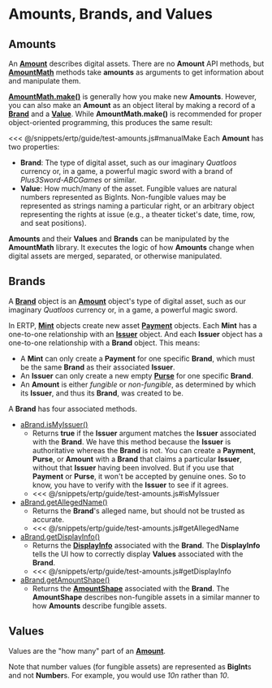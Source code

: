 # Amounts, Brands, and Values

## Amounts

An **[Amount](/reference/ertp-api/ertp-data-types.md#amount)** describes digital assets. There are no **Amount** API methods,
but **[AmountMath](/reference/ertp-api/amount-math.md)** methods take **amounts** as arguments
to get information about and manipulate them.

**[AmountMath.make()](/reference/ertp-api/amount-math.md#amountmath-make-brand-allegedvalue)** is
generally how you make new **Amounts**.
However, you can also make an **Amount** as an object literal by making a record of
a **[Brand](/reference/ertp-api/brand.md)** and a **[Value](/reference/ertp-api/ertp-data-types.md#value)**. While **AmountMath.make()** is recommended for proper 
object-oriented programming, this produces the same result:

<<< @/snippets/ertp/guide/test-amounts.js#manualMake
Each **Amount** has two properties:
- **Brand**: The type of digital asset, such as our imaginary *Quatloos* currency or,
  in a game, a powerful magic sword with a brand of *Plus3Sword-ABCGames* or similar.
- **Value**: How much/many of the asset. Fungible values are natural
numbers represented as BigInts. Non-fungible values may be represented as strings naming a
particular right, or an arbitrary object representing the rights at
issue (e.g., a theater ticket's date, time, row, and seat positions).

**Amounts** and their **Values** and **Brands** can be manipulated by the
**AmountMath** library. It executes the logic of how **Amounts** change when
digital assets are merged, separated, or otherwise manipulated.

## Brands

A **[Brand](/reference/ertp-api/brand.md)**  object is an **[Amount](/reference/ertp-api/ertp-data-types.md#amount)** object's type of digital asset, such as
our imaginary *Quatloos* currency or, in a game, a powerful magic
sword.

In ERTP, **[Mint](/reference/ertp-api/mint.md)**  objects create new asset **[Payment](/reference/ertp-api/payment.md)** 
objects. Each **Mint** has a one-to-one relationship with an **[Issuer](/reference/ertp-api/issuer.md)** 
object. And each **Issuer** object has a one-to-one
relationship with a **Brand** object. This means:
- A **Mint** can only create a **Payment** for one specific **Brand**, which
  must be the same **Brand** as their associated **Issuer**.
- An **Issuer** can only create a new empty **[Purse](/reference/ertp-api/purse.md)**
for one specific **Brand**.
- An **Amount** is either *fungible* or *non-fungible*, as determined by which
its **Issuer**, and thus its **Brand**, was created to be. 

A **Brand** has four associated methods.

- [aBrand.isMyIssuer()](/reference/ertp-api/brand.md#abrand-ismyissuer-allegedissuer)
  - Returns **true** if the **Issuer** argument matches the **Issuer** associated with the **Brand**.
    We have this method because the **Issuer** is authoritative whereas the **Brand** is not. You can
    create a **Payment**, **Purse**, or **Amount** with a **Brand** that claims a particular **Issuer**,
    without that **Issuer** having been involved. But if you use that **Payment** or **Purse**, it won't be 
    accepted by genuine ones. So to know, you have to verify with the **Issuer** to see if it agrees.
  - <<< @/snippets/ertp/guide/test-amounts.js#isMyIssuer
- [aBrand.getAllegedName()](/reference/ertp-api/brand.md#abrand-getallegedname)
  - Returns the **Brand**'s alleged name, but should not be trusted as accurate.
  - <<< @/snippets/ertp/guide/test-amounts.js#getAllegedName
- [aBrand.getDisplayInfo()](/reference/ertp-api/brand.md#abrand-getdisplayinfo)
  - Returns the **[DisplayInfo](reference/ertp-api/ertp-data-types.md#displayinfo)** associated with the
    **Brand**. The **DisplayInfo**
    tells the UI how to correctly display **Values** associated with the **Brand**.
  - <<< @/snippets/ertp/guide/test-amounts.js#getDisplayInfo
- [aBrand.getAmountShape()](/reference/ertp-api/brand.md#abrand-getamountshape)
  - Returns the **[AmountShape](reference/ertp-api/ertp-data-types.md#amountshape)** associated with the
    **Brand**. The **AmountShape** describes non-fungible assets in a similar manner to how **Amounts**
    describe fungible assets.

## Values

Values are the "how many" part of an **[Amount](/reference/ertp-api/ertp-data-types.md#amount)**. 

Note that number values (for fungible assets) are represented as **BigInt**s and
not **Number**s. For example, you would use *10n* rather than *10*.
